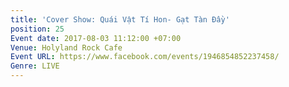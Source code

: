 ```yaml
---
title: 'Cover Show: Quái Vật Tí Hon- Gạt Tàn Đầy'
position: 25
Event date: 2017-08-03 11:12:00 +07:00
Venue: Holyland Rock Cafe
Event URL: https://www.facebook.com/events/1946854852237458/
Genre: LIVE
---
```


